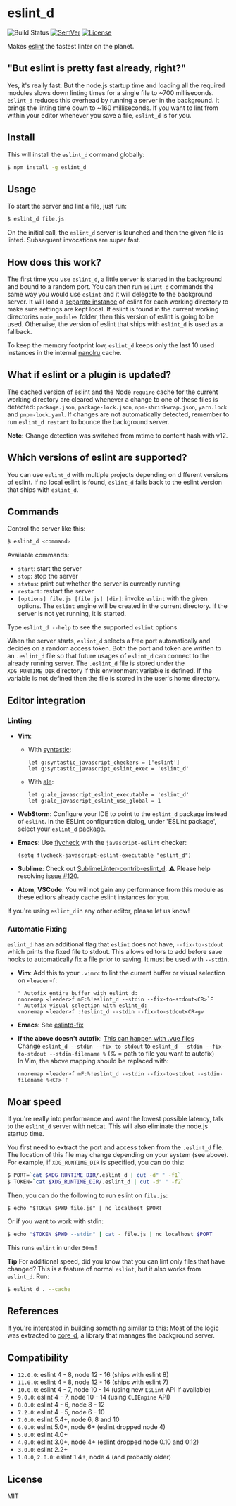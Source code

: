# eslint\_d

![Build Status](https://github.com/mantoni/eslint_d.js/workflows/Build/badge.svg)
[![SemVer]](http://semver.org)
[![License]](https://github.com/mantoni/eslint\_d.js/blob/master/LICENSE)

Makes [eslint][] the fastest linter on the planet.

## "But eslint is pretty fast already, right?"

Yes, it's really fast. But the node.js startup time and loading all the
required modules slows down linting times for a single file to ~700
milliseconds. `eslint_d` reduces this overhead by running a server in the
background. It brings the linting time down to ~160 milliseconds. If you want
to lint from within your editor whenever you save a file, `eslint_d` is for
you.

## Install

This will install the `eslint_d` command globally:

```bash
$ npm install -g eslint_d
```

## Usage

To start the server and lint a file, just run:

```bash
$ eslint_d file.js
```

On the initial call, the `eslint_d` server is launched and then the given file
is linted. Subsequent invocations are super fast.

## How does this work?

The first time you use `eslint_d`, a little server is started in the background
and bound to a random port. You can then run `eslint_d` commands the
same way you would use `eslint` and it will delegate to the background server.
It will load a [separate instance][change220] of eslint for each working
directory to make sure settings are kept local. If eslint is found in the
current working directories `node_modules` folder, then this version of eslint
is going to be used. Otherwise, the version of eslint that ships with
`eslint_d` is used as a fallback.

To keep the memory footprint low, `eslint_d` keeps only the last 10 used
instances in the internal [nanolru][] cache.

## What if eslint or a plugin is updated?

The cached version of eslint and the Node `require` cache for the current
working directory are cleared whenever a change to one of these files is
detected: `package.json`, `package-lock.json`, `npm-shrinkwrap.json`,
`yarn.lock` and `pnpm-lock.yaml`. If changes are not automatically detected,
remember to run `eslint_d restart` to bounce the background server.

**Note:** Change detection was switched from mtime to content hash with v12.

## Which versions of eslint are supported?

You can use `eslint_d` with multiple projects depending on different versions
of eslint. If no local eslint is found, `eslint_d` falls back to the eslint
version that ships with `eslint_d`.

## Commands

Control the server like this:

```bash
$ eslint_d <command>
```

Available commands:

- `start`: start the server
- `stop`: stop the server
- `status`: print out whether the server is currently running
- `restart`: restart the server
- `[options] file.js [file.js] [dir]`: invoke `eslint` with the given options.
  The `eslint` engine will be created in the current directory. If the server
  is not yet running, it is started.

Type `eslint_d --help` to see the supported `eslint` options.

When the server starts, `eslint_d` selects a free port automatically
and decides on a random access token. Both the port and token are
written to an `.eslint_d` file so that future usages of `eslint_d` can
connect to the already running server. The `.eslint_d` file is stored
under the `XDG_RUNTIME_DIR` directory if this environment variable is
defined. If the variable is not defined then the file is stored in the
user's home directory.

## Editor integration

### Linting

- __Vim__:
    - With [syntastic][]:
        ```vim
        let g:syntastic_javascript_checkers = ['eslint']
        let g:syntastic_javascript_eslint_exec = 'eslint_d'
        ```

    - With [ale][]:
        ```vim
        let g:ale_javascript_eslint_executable = 'eslint_d'
        let g:ale_javascript_eslint_use_global = 1
        ```

- __WebStorm__: Configure your IDE to point to the `eslint_d` package instead
  of `eslint`. In the ESLint configuration dialog, under 'ESLint package',
  select your `eslint_d` package.
- __Emacs__: Use [flycheck](http://www.flycheck.org/) with the
  `javascript-eslint` checker:

    ```elisp
    (setq flycheck-javascript-eslint-executable "eslint_d")
    ```
- __Sublime__: Check out [SublimeLinter-contrib-eslint\_d][SublimeLinter].
  ⚠️ Please help resolving [issue
  #120](https://github.com/mantoni/eslint_d.js/issues/120).
- __Atom__, __VSCode__: You will not gain any performance from this module as
  these editors already cache eslint instances for you.

If you're using `eslint_d` in any other editor, please let us know!

### Automatic Fixing

`eslint_d` has an additional flag that `eslint` does not have,
`--fix-to-stdout` which prints the fixed file to stdout. This allows editors to
add before save hooks to automatically fix a file prior to saving. It must be
used with `--stdin`.

- __Vim__: Add this to your `.vimrc` to lint the current buffer or visual
  selection on `<leader>f`:

    ```vim
    " Autofix entire buffer with eslint_d:
    nnoremap <leader>f mF:%!eslint_d --stdin --fix-to-stdout<CR>`F
    " Autofix visual selection with eslint_d:
    vnoremap <leader>f :!eslint_d --stdin --fix-to-stdout<CR>gv
    ```

- __Emacs__: See [eslintd-fix](https://github.com/aaronjensen/eslintd-fix)
- __If the above doesn't autofix__: [This can happen with .vue files](https://github.com/mantoni/eslint_d.js/issues/145#issuecomment-787119881)  
  Change `eslint_d --stdin --fix-to-stdout` to `eslint_d --stdin --fix-to-stdout --stdin-filename %` (% = path to file you want to autofix)  
  In Vim, the above mapping should be replaced with:
  ```vim
  nnoremap <leader>f mF:%!eslint_d --stdin --fix-to-stdout --stdin-filename %<CR>`F
  ```


## Moar speed

If you're really into performance and want the lowest possible latency, talk to
the `eslint_d` server with netcat. This will also eliminate the node.js startup
time.

You first need to extract the port and access token from the
`.eslint_d` file. The location of this file may change depending on
your system (see above). For example, if `XDG_RUNTIME_DIR` is
specified, you can do this:

```bash
$ PORT=`cat $XDG_RUNTIME_DIR/.eslint_d | cut -d" " -f1`
$ TOKEN=`cat $XDG_RUNTIME_DIR/.eslint_d | cut -d" " -f2`
```

Then, you can do the following to run eslint on `file.js`:

```session
$ echo "$TOKEN $PWD file.js" | nc localhost $PORT
```

Or if you want to work with stdin:

```bash
$ echo "$TOKEN $PWD --stdin" | cat - file.js | nc localhost $PORT
```

This runs `eslint` in under `50ms`!

**Tip** For additional speed, did you know that you can lint only files that
have changed? This is a feature of normal `eslint`, but it also works from
`eslint_d`. Run:

```bash
$ eslint_d . --cache
```

## References

If you're interested in building something similar to this: Most of the logic
was extracted to [core_d][], a library that manages the background server.

## Compatibility

- `12.0.0`: eslint 4 - 8, node 12 - 16 (ships with eslint 8)
- `11.0.0`: eslint 4 - 8, node 12 - 16 (ships with eslint 7)
- `10.0.0`: eslint 4 - 7, node 10 - 14 (using new `ESLint` API if available)
- `9.0.0`: eslint 4 - 7, node 10 - 14 (using `CLIEngine` API)
- `8.0.0`: eslint 4 - 6, node 8 - 12
- `7.2.0`: eslint 4 - 5, node 6 - 10
- `7.0.0`: eslint 5.4+, node 6, 8 and 10
- `6.0.0`: eslint 5.0+, node 6+ (eslint dropped node 4)
- `5.0.0`: eslint 4.0+
- `4.0.0`: eslint 3.0+, node 4+ (eslint dropped node 0.10 and 0.12)
- `3.0.0`: eslint 2.2+
- `1.0.0`, `2.0.0`: eslint 1.4+, node 4 (and probably older)

## License

MIT

[SemVer]: https://img.shields.io/:semver-%E2%9C%93-brightgreen.svg
[License]: https://img.shields.io/npm/l/eslint_d.svg
[eslint]: https://eslint.org
[SublimeLinter]: https://github.com/roadhump/SublimeLinter-contrib-eslint_d
[syntastic]: https://github.com/scrooloose/syntastic
[ale]: https://github.com/dense-analysis/ale
[change220]: https://github.com/mantoni/eslint_d.js/blob/master/CHANGES.md#220
[change401]: https://github.com/mantoni/eslint_d.js/blob/master/CHANGES.md#401
[nanolru]: https://github.com/s3ththompson/nanolru
[core_d]: https://github.com/mantoni/core_d.js

